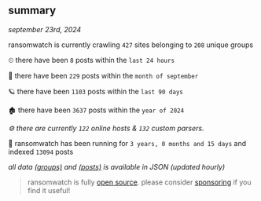 
## summary
_september 23rd, 2024_

ransomwatch is currently crawling `427` sites belonging to `208` unique groups

⏲ there have been `8` posts within the `last 24 hours`

🦈 there have been `229` posts within the `month of september`

🪐 there have been `1103` posts within the `last 90 days`

🏚 there have been `3637` posts within the `year of 2024`

_⚙️ there are currently `122` online hosts & `132` custom parsers._

🦕 ransomwatch has been running for `3 years, 0 months and 15 days` and indexed `13094` posts

_all data  [(groups)](http://ransomwhat.telemetry.ltd/groups) and [(posts)](http://ransomwhat.telemetry.ltd/posts) is available in JSON (updated hourly)_

> ransomwatch is fully [open source](https://github.com/joshhighet/ransomwatch#ransomwatch--). please consider [sponsoring](https://github.com/sponsors/joshhighet) if you find it useful!
